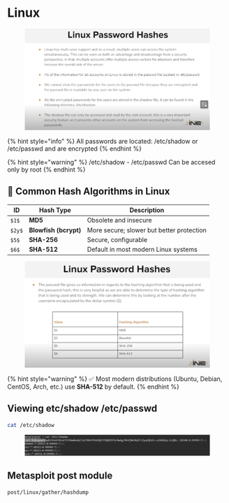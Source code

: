# Linux

<figure><img src="../../../../.gitbook/assets/Screenshot 2025-07-18 173826.png" alt=""><figcaption></figcaption></figure>

{% hint style="info" %}
All passwords are located: /etc/shadow or /etc/passwd and are encrypted&#x20;
{% endhint %}

{% hint style="warning" %}
/etc/shadow - /etc/passwd Can be accesed only by root
{% endhint %}

## &#x20;🔐 Common Hash Algorithms in Linux

| ID     | Hash Type             | Description                               |
| ------ | --------------------- | ----------------------------------------- |
| `$1$`  | **MD5**               | Obsolete and insecure                     |
| `$2y$` | **Blowfish (bcrypt)** | More secure; slower but better protection |
| `$5$`  | **SHA-256**           | Secure, configurable                      |
| `$6$`  | **SHA-512**           | Default in most modern Linux systems      |

<figure><img src="../../../../.gitbook/assets/image (1) (1) (1) (1).png" alt=""><figcaption></figcaption></figure>

{% hint style="warning" %}
✅ Most modern distributions (Ubuntu, Debian, CentOS, Arch, etc.) use **SHA-512** by default.
{% endhint %}

## Viewing etc/shadow /etc/passwd

```bash
cat /etc/shadow
```

<figure><img src="../../../../.gitbook/assets/image (1) (1) (1) (1) (1).png" alt=""><figcaption></figcaption></figure>

## Metasploit post module

```
post/linux/gather/hashdump
```
